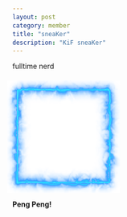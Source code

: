 ```yaml
---
layout: post
category: member
title: "sneaKer"
description: "KiF sneaKer"
---
```


fulltime nerd

<div style="position: relative; margin: 20px 0 0 -10px; padding: 20px;">
  <div style="position: absolute; top: 0; left: 0; z-index: 1;"><img src="ebe6b674deca163b28423e3b925bd36b0f0f357b.png"></div>
  <img style="display: block;" src="95465df891e1f2c1e1245f2cbdfcc92d73c4770f_full.jpg"/>
</div>

**Peng Peng!** 
